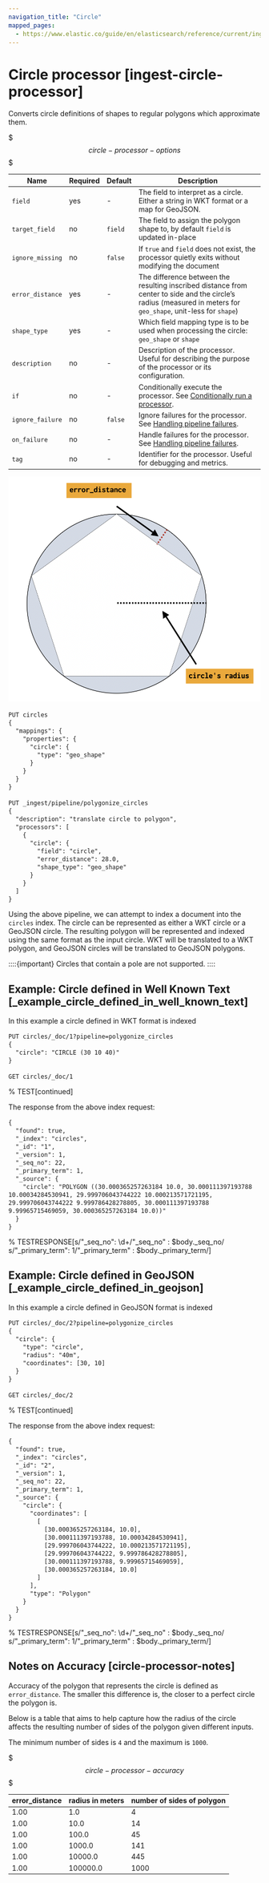 ```yaml
---
navigation_title: "Circle"
mapped_pages:
  - https://www.elastic.co/guide/en/elasticsearch/reference/current/ingest-circle-processor.html
---
```


# Circle processor [ingest-circle-processor]


Converts circle definitions of shapes to regular polygons which approximate them.

$$$circle-processor-options$$$

| Name | Required | Default | Description |
| --- | --- | --- | --- |
| `field` | yes | - | The field to interpret as a circle. Either a string in WKT format or a map for GeoJSON. |
| `target_field` | no | `field` | The field to assign the polygon shape to, by default `field` is updated in-place |
| `ignore_missing` | no | `false` | If `true` and `field` does not exist, the processor quietly exits without modifying the document |
| `error_distance` | yes | - | The difference between the resulting inscribed distance from center to side and the circle’s radius (measured in meters for `geo_shape`, unit-less for `shape`) |
| `shape_type` | yes | - | Which field mapping type is to be used when processing the circle: `geo_shape` or `shape` |
| `description` | no | - | Description of the processor. Useful for describing the purpose of the processor or its configuration. |
| `if` | no | - | Conditionally execute the processor. See [Conditionally run a processor](docs-content://manage-data/ingest/transform-enrich/ingest-pipelines.md#conditionally-run-processor). |
| `ignore_failure` | no | `false` | Ignore failures for the processor. See [Handling pipeline failures](docs-content://manage-data/ingest/transform-enrich/ingest-pipelines.md#handling-pipeline-failures). |
| `on_failure` | no | - | Handle failures for the processor. See [Handling pipeline failures](docs-content://manage-data/ingest/transform-enrich/ingest-pipelines.md#handling-pipeline-failures). |
| `tag` | no | - | Identifier for the processor. Useful for debugging and metrics. |

![error distance](images/error_distance.png "")

```console
PUT circles
{
  "mappings": {
    "properties": {
      "circle": {
        "type": "geo_shape"
      }
    }
  }
}

PUT _ingest/pipeline/polygonize_circles
{
  "description": "translate circle to polygon",
  "processors": [
    {
      "circle": {
        "field": "circle",
        "error_distance": 28.0,
        "shape_type": "geo_shape"
      }
    }
  ]
}
```

Using the above pipeline, we can attempt to index a document into the `circles` index. The circle can be represented as either a WKT circle or a GeoJSON circle. The resulting polygon will be represented and indexed using the same format as the input circle. WKT will be translated to a WKT polygon, and GeoJSON circles will be translated to GeoJSON polygons.

::::{important}
Circles that contain a pole are not supported.
::::


## Example: Circle defined in Well Known Text [_example_circle_defined_in_well_known_text]

In this example a circle defined in WKT format is indexed

```console
PUT circles/_doc/1?pipeline=polygonize_circles
{
  "circle": "CIRCLE (30 10 40)"
}

GET circles/_doc/1
```
%  TEST[continued]

The response from the above index request:

```console-result
{
  "found": true,
  "_index": "circles",
  "_id": "1",
  "_version": 1,
  "_seq_no": 22,
  "_primary_term": 1,
  "_source": {
    "circle": "POLYGON ((30.000365257263184 10.0, 30.000111397193788 10.00034284530941, 29.999706043744222 10.000213571721195, 29.999706043744222 9.999786428278805, 30.000111397193788 9.99965715469059, 30.000365257263184 10.0))"
  }
}
```
%  TESTRESPONSE[s/"_seq_no": \d+/"_seq_no" : $body._seq_no/ s/"_primary_term": 1/"_primary_term" : $body._primary_term/]


## Example: Circle defined in GeoJSON [_example_circle_defined_in_geojson]

In this example a circle defined in GeoJSON format is indexed

```console
PUT circles/_doc/2?pipeline=polygonize_circles
{
  "circle": {
    "type": "circle",
    "radius": "40m",
    "coordinates": [30, 10]
  }
}

GET circles/_doc/2
```
%  TEST[continued]

The response from the above index request:

```console-result
{
  "found": true,
  "_index": "circles",
  "_id": "2",
  "_version": 1,
  "_seq_no": 22,
  "_primary_term": 1,
  "_source": {
    "circle": {
      "coordinates": [
        [
          [30.000365257263184, 10.0],
          [30.000111397193788, 10.00034284530941],
          [29.999706043744222, 10.000213571721195],
          [29.999706043744222, 9.999786428278805],
          [30.000111397193788, 9.99965715469059],
          [30.000365257263184, 10.0]
        ]
      ],
      "type": "Polygon"
    }
  }
}
```
%  TESTRESPONSE[s/"_seq_no": \d+/"_seq_no" : $body._seq_no/ s/"_primary_term": 1/"_primary_term" : $body._primary_term/]


## Notes on Accuracy [circle-processor-notes]

Accuracy of the polygon that represents the circle is defined as `error_distance`. The smaller this difference is, the closer to a perfect circle the polygon is.

Below is a table that aims to help capture how the radius of the circle affects the resulting number of sides of the polygon given different inputs.

The minimum number of sides is `4` and the maximum is `1000`.

$$$circle-processor-accuracy$$$

| error_distance | radius in meters | number of sides of polygon |
| --- | --- | --- |
| 1.00 | 1.0 | 4 |
| 1.00 | 10.0 | 14 |
| 1.00 | 100.0 | 45 |
| 1.00 | 1000.0 | 141 |
| 1.00 | 10000.0 | 445 |
| 1.00 | 100000.0 | 1000 |


